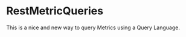 RestMetricQueries
=================

This is a nice and new way to query Metrics using a Query Language.


